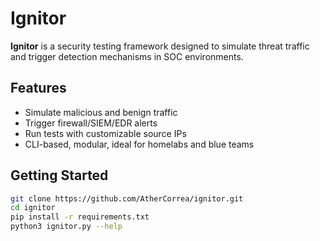 # Ignitor

**Ignitor** is a security testing framework designed to simulate threat traffic and trigger detection mechanisms in SOC environments.

## Features
- Simulate malicious and benign traffic
- Trigger firewall/SIEM/EDR alerts
- Run tests with customizable source IPs
- CLI-based, modular, ideal for homelabs and blue teams

## Getting Started

```bash
git clone https://github.com/AtherCorrea/ignitor.git
cd ignitor
pip install -r requirements.txt
python3 ignitor.py --help
